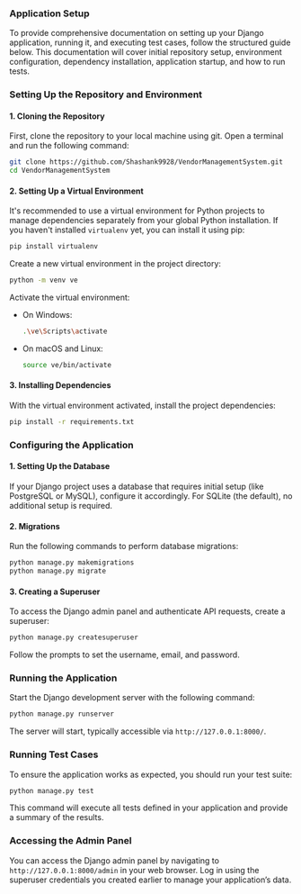 
### Application Setup

To provide comprehensive documentation on setting up your Django application, running it, and executing test cases, follow the structured guide below. This documentation will cover initial repository setup, environment configuration, dependency installation, application startup, and how to run tests.

### Setting Up the Repository and Environment

#### 1. Cloning the Repository
First, clone the repository to your local machine using git. Open a terminal and run the following command:
```bash
git clone https://github.com/Shashank9928/VendorManagementSystem.git
cd VendorManagementSystem
```

#### 2. Setting Up a Virtual Environment
It's recommended to use a virtual environment for Python projects to manage dependencies separately from your global Python installation. If you haven't installed `virtualenv` yet, you can install it using pip:
```bash
pip install virtualenv
```
Create a new virtual environment in the project directory:
```bash
python -m venv ve
```
Activate the virtual environment:

- On Windows:
  ```bash
  .\ve\Scripts\activate
  ```
- On macOS and Linux:
  ```bash
  source ve/bin/activate
  ```

#### 3. Installing Dependencies
With the virtual environment activated, install the project dependencies:
```bash
pip install -r requirements.txt
```

### Configuring the Application

#### 1. Setting Up the Database
If your Django project uses a database that requires initial setup (like PostgreSQL or MySQL), configure it accordingly. For SQLite (the default), no additional setup is required.

#### 2. Migrations
Run the following commands to perform database migrations:
```bash
python manage.py makemigrations
python manage.py migrate
```

#### 3. Creating a Superuser
To access the Django admin panel and authenticate API requests, create a superuser:
```bash
python manage.py createsuperuser
```
Follow the prompts to set the username, email, and password.

### Running the Application

Start the Django development server with the following command:
```bash
python manage.py runserver
```
The server will start, typically accessible via `http://127.0.0.1:8000/`.

### Running Test Cases

To ensure the application works as expected, you should run your test suite:
```bash
python manage.py test
```
This command will execute all tests defined in your application and provide a summary of the results.

### Accessing the Admin Panel

You can access the Django admin panel by navigating to `http://127.0.0.1:8000/admin` in your web browser. Log in using the superuser credentials you created earlier to manage your application’s data.
